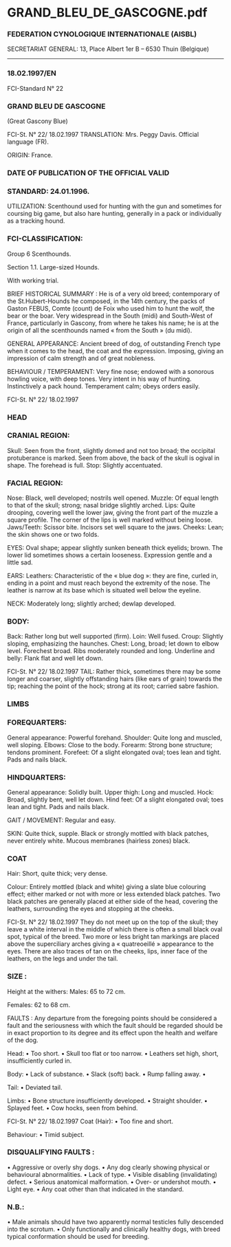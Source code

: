 # GRAND_BLEU_DE_GASCOGNE.pdf


### FEDERATION CYNOLOGIQUE INTERNATIONALE (AISBL)


SECRETARIAT GENERAL: 13, Place Albert 1er  B – 6530 Thuin (Belgique)
______________________________________________________________________________

### 18.02.1997/EN



FCI-Standard N° 22

### GRAND BLEU DE GASCOGNE


(Great Gascony Blue)




FCI-St. N° 22/ 18.02.1997
TRANSLATION: Mrs. Peggy Davis. Official language (FR).

ORIGIN: France.

### DATE OF PUBLICATION OF THE OFFICIAL VALID



### STANDARD: 24.01.1996.



UTILIZATION: Scenthound used for hunting with the gun and
sometimes for coursing big game, but also hare hunting, generally in
a pack or individually as a tracking hound.

### FCI-CLASSIFICATION:


Group 6
Scenthounds.

Section 1.1. Large-sized Hounds.

With working trial.



BRIEF HISTORICAL SUMMARY : He is of a very old breed;
contemporary of the St.Hubert-Hounds he composed, in the 14th
century, the packs of Gaston FEBUS, Comte (count) de Foix who
used him to hunt the wolf, the bear or the boar.
Very widespread in the South (midi) and South-West of France,
particularly in Gascony, from where he takes his name; he is at the
origin of all the scenthounds named « from the South » (du midi).

GENERAL APPEARANCE: Ancient breed of dog, of outstanding
French type when it comes to the head, the coat and the expression.
Imposing, giving an impression of calm strength and of great
nobleness.

BEHAVIOUR / TEMPERAMENT: Very fine nose; endowed with
a sonorous howling voice, with deep tones.  Very intent in his way of
hunting.  Instinctively a pack hound.  Temperament calm; obeys
orders easily.


FCI-St. N° 22/ 18.02.1997

### HEAD



### CRANIAL REGION:


Skull: Seen from the front, slightly domed and not too broad; the
occipital protuberance is marked.  Seen from above, the back of the
skull is ogival in shape.  The forehead is full.
Stop: Slightly accentuated.

### FACIAL REGION:


Nose: Black, well developed; nostrils well opened.
Muzzle: Of equal length to that of the skull; strong; nasal bridge
slightly arched.
Lips: Quite drooping, covering well the lower jaw, giving the front
part of the muzzle a square profile.  The corner of the lips is well
marked without being loose.
Jaws/Teeth: Scissor bite.  Incisors set well square to the jaws.
Cheeks: Lean; the skin shows one or two folds.

EYES: Oval shape; appear slightly sunken beneath thick eyelids;
brown.  The lower lid sometimes shows a certain looseness.
Expression gentle and a little sad.

EARS: Leathers: Characteristic of the « blue dog »: they are fine,
curled in, ending in a point and must reach beyond the extremity of
the nose.  The leather is narrow at its base which is situated well
below the eyeline.

NECK: Moderately long; slightly arched; dewlap developed.

### BODY:


Back: Rather long but well supported (firm).
Loin: Well fused.
Croup: Slightly sloping, emphasizing the haunches.
Chest: Long, broad; let down to elbow level.  Forechest broad. Ribs
moderately rounded and long.
Underline and belly: Flank flat and well let down.



FCI-St. N° 22/ 18.02.1997
TAIL: Rather thick, sometimes there may be some longer and
coarser, slightly offstanding hairs (like ears of grain) towards the tip;
reaching the point of the hock; strong at its root; carried sabre
fashion.

### LIMBS



### FOREQUARTERS:


General appearance: Powerful forehand.
Shoulder: Quite long and muscled, well sloping.
Elbows: Close to the body.
Forearm: Strong bone structure; tendons prominent.
Forefeet: Of a slight elongated oval; toes lean and tight.  Pads and
nails black.


### HINDQUARTERS:


General appearance:  Solidly built.
Upper thigh: Long and muscled.
Hock: Broad, slightly bent, well let down.
Hind feet: Of a slight elongated oval; toes lean and tight.  Pads and
nails black.

GAIT / MOVEMENT: Regular and easy.

SKIN: Quite thick, supple.  Black or strongly mottled with black
patches, never entirely white.  Mucous membranes (hairless zones)
black.

### COAT


Hair: Short, quite thick; very dense.

Colour: Entirely mottled (black and white) giving a slate blue
colouring effect; either marked or not with more or less extended
black patches.   Two black patches are generally placed at either side
of the head, covering the leathers, surrounding the eyes and stopping
at the cheeks.


FCI-St. N° 22/ 18.02.1997
They do not meet up on the top of the skull; they leave a white
interval in the middle of which there is often a small black oval spot,
typical of the breed.
Two more or less bright tan markings are placed above the
superciliary arches giving a « quatreoeillé » appearance to the eyes.
There are also traces of tan on the cheeks, lips, inner face of the
leathers, on the legs and under the tail.

### SIZE :


Height at the withers:  Males:      65 to 72 cm.

Females:  62 to 68 cm.

FAULTS : Any departure from the foregoing points should be
considered a fault and the seriousness with which the fault should be
regarded should be in exact proportion to its degree and its effect
upon the health and welfare of the dog.

Head:
• Too short.
• Skull too flat or too narrow.
• Leathers set high, short, insufficiently curled in.

Body:
• Lack of substance.
• Slack (soft) back.
• Rump falling away.
•

Tail:
• Deviated tail.

Limbs:
• Bone structure insufficiently developed.
• Straight shoulder.
• Splayed feet.
• Cow hocks, seen from behind.



FCI-St. N° 22/ 18.02.1997
Coat (Hair):
• Too fine and short.

Behaviour:
• Timid subject.

### DISQUALIFYING FAULTS :


• Aggressive or overly shy dogs.
• Any dog clearly showing physical or behavioural abnormalities.
• Lack of type.
• Visible disabling (invalidating) defect.
• Serious anatomical malformation.
• Over- or undershot mouth.
• Light eye.
• Any coat other than that indicated in the standard.

### N.B.:


• Male animals should have two apparently normal testicles fully
descended into the scrotum.
• Only functionally and clinically healthy dogs, with breed typical
conformation should be used for breeding.






